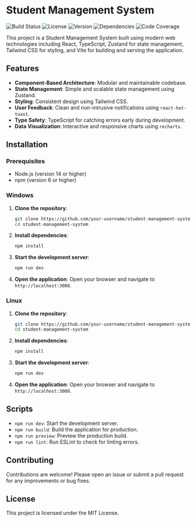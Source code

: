# Student Management System

![Build Status](https://img.shields.io/github/actions/workflow/status/acevedod1974/student-management-system/ci.yml)
![License](https://img.shields.io/github/license/acevedod1974/student-management-system)
![Version](https://img.shields.io/github/package-json/v/acevedod1974/student-management-system)
![Dependencies](https://img.shields.io/david/acevedod1974/student-management-system)
![Code Coverage](https://img.shields.io/codecov/c/github/acevedod1974/student-management-system)

This project is a Student Management System built using modern web technologies including React, TypeScript, Zustand for state management, Tailwind CSS for styling, and Vite for building and serving the application.

## Features

- **Component-Based Architecture**: Modular and maintainable codebase.
- **State Management**: Simple and scalable state management using Zustand.
- **Styling**: Consistent design using Tailwind CSS.
- **User Feedback**: Clean and non-intrusive notifications using `react-hot-toast`.
- **Type Safety**: TypeScript for catching errors early during development.
- **Data Visualization**: Interactive and responsive charts using `recharts`.

## Installation

### Prerequisites

- Node.js (version 14 or higher)
- npm (version 6 or higher)

### Windows

1. **Clone the repository**:

   ```sh
   git clone https://github.com/your-username/student-management-system.git
   cd student-management-system
   ```

2. **Install dependencies**:

   ```sh
   npm install
   ```

3. **Start the development server**:

   ```sh
   npm run dev
   ```

4. **Open the application**:
   Open your browser and navigate to `http://localhost:3000`.

### Linux

1. **Clone the repository**:

   ```sh
   git clone https://github.com/your-username/student-management-system.git
   cd student-management-system
   ```

2. **Install dependencies**:

   ```sh
   npm install
   ```

3. **Start the development server**:

   ```sh
   npm run dev
   ```

4. **Open the application**:
   Open your browser and navigate to `http://localhost:3000`.

## Scripts

- `npm run dev`: Start the development server.
- `npm run build`: Build the application for production.
- `npm run preview`: Preview the production build.
- `npm run lint`: Run ESLint to check for linting errors.

## Contributing

Contributions are welcome! Please open an issue or submit a pull request for any improvements or bug fixes.

## License

This project is licensed under the MIT License.
